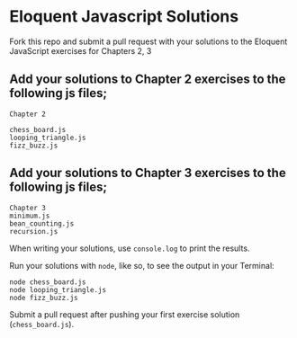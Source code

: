 # Eloquent Javascript Solutions

Fork this repo and submit a pull request with your solutions to the Eloquent JavaScript exercises for Chapters 2, 3

## Add your solutions to Chapter 2 exercises to the following js files;

```
Chapter 2

chess_board.js
looping_triangle.js
fizz_buzz.js
```
## Add your solutions to Chapter 3 exercises to the following js files;
```
Chapter 3
minimum.js
bean_counting.js
recursion.js
```

When writing your solutions, use `console.log` to print the results.

Run your solutions with `node`, like so, to see the output in your Terminal:

```
node chess_board.js
node looping_triangle.js
node fizz_buzz.js
```

Submit a pull request after pushing your first exercise solution (`chess_board.js`).
